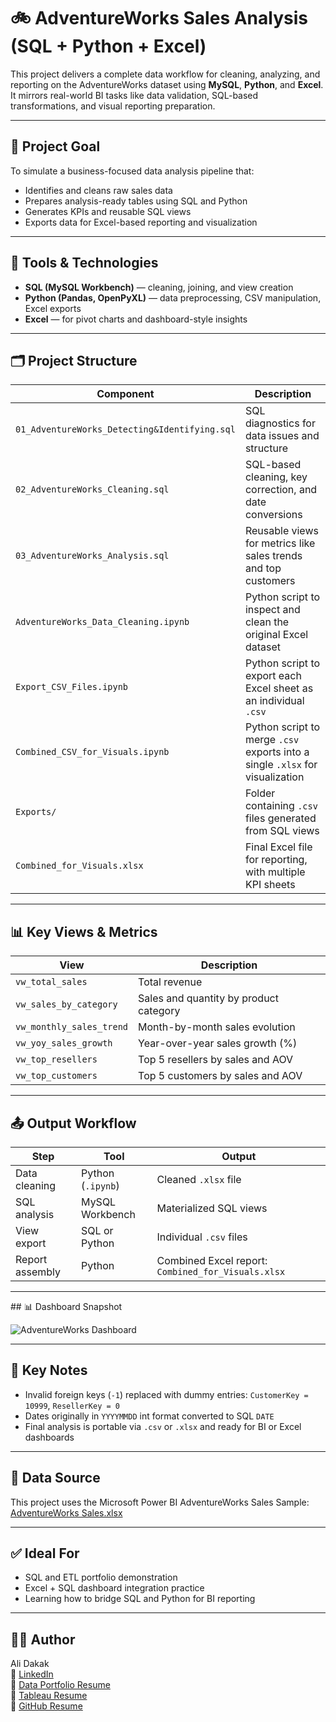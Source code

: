 # 🚲 AdventureWorks Sales Analysis (SQL + Python + Excel)

This project delivers a complete data workflow for cleaning, analyzing, and reporting on the AdventureWorks dataset using **MySQL**, **Python**, and **Excel**. It mirrors real-world BI tasks like data validation, SQL-based transformations, and visual reporting preparation.

---

## 🎯 Project Goal

To simulate a business-focused data analysis pipeline that:
- Identifies and cleans raw sales data
- Prepares analysis-ready tables using SQL and Python
- Generates KPIs and reusable SQL views
- Exports data for Excel-based reporting and visualization

---

## 🧰 Tools & Technologies

- **SQL (MySQL Workbench)** — cleaning, joining, and view creation
- **Python (Pandas, OpenPyXL)** — data preprocessing, CSV manipulation, Excel exports
- **Excel** — for pivot charts and dashboard-style insights

---

## 🗂 Project Structure

| Component | Description |
|----------|-------------|
| `01_AdventureWorks_Detecting&Identifying.sql` | SQL diagnostics for data issues and structure |
| `02_AdventureWorks_Cleaning.sql` | SQL-based cleaning, key correction, and date conversions |
| `03_AdventureWorks_Analysis.sql` | Reusable views for metrics like sales trends and top customers |
| `AdventureWorks_Data_Cleaning.ipynb` | Python script to inspect and clean the original Excel dataset |
| `Export_CSV_Files.ipynb` | Python script to export each Excel sheet as an individual `.csv` |
| `Combined_CSV_for_Visuals.ipynb` | Python script to merge `.csv` exports into a single `.xlsx` for visualization |
| `Exports/` | Folder containing `.csv` files generated from SQL views |
| `Combined_for_Visuals.xlsx` | Final Excel file for reporting, with multiple KPI sheets |

---

## 📊 Key Views & Metrics

| View | Description |
|------|-------------|
| `vw_total_sales` | Total revenue |
| `vw_sales_by_category` | Sales and quantity by product category |
| `vw_monthly_sales_trend` | Month-by-month sales evolution |
| `vw_yoy_sales_growth` | Year-over-year sales growth (%) |
| `vw_top_resellers` | Top 5 resellers by sales and AOV |
| `vw_top_customers` | Top 5 customers by sales and AOV |

---

## 📤 Output Workflow

| Step | Tool | Output |
|------|------|--------|
| Data cleaning | Python (`.ipynb`) | Cleaned `.xlsx` file |
| SQL analysis | MySQL Workbench | Materialized SQL views |
| View export | SQL or Python | Individual `.csv` files |
| Report assembly | Python | Combined Excel report: `Combined_for_Visuals.xlsx` |

---


\## 📊 Dashboard Snapshot



![AdventureWorks Dashboard](PowerBI/Dashboard_Page1.png)

---

## 📌 Key Notes

- Invalid foreign keys (`-1`) replaced with dummy entries: `CustomerKey = 10999`, `ResellerKey = 0`
- Dates originally in `YYYYMMDD` int format converted to SQL `DATE`
- Final analysis is portable via `.csv` or `.xlsx` and ready for BI or Excel dashboards

---

## 🔗 Data Source

This project uses the Microsoft Power BI AdventureWorks Sales Sample:  
[AdventureWorks Sales.xlsx](https://github.com/microsoft/powerbi-desktop-samples/blob/main/AdventureWorks%20Sales%20Sample/AdventureWorks%20Sales.xlsx?utm_source=chatgpt.com)

---

## ✅ Ideal For

- SQL and ETL portfolio demonstration
- Excel + SQL dashboard integration practice
- Learning how to bridge SQL and Python for BI reporting

---

## 🧑‍💻 Author

Ali Dakak  
🔗 [LinkedIn](https://cutt.ly/ali-resume-linkedin)  
📄 [Data Portfolio Resume](https://cutt.ly/ali-resume-dsportfolio)  
📄 [Tableau Resume](https://cutt.ly/ali-resume-tableau)  
📄 [GitHub Resume](https://cutt.ly/ali-resume-github)
